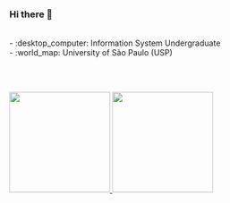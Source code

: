 ### Hi there 👋
<br/>
- :desktop_computer: Information System Undergraduate <br/>
- :world_map: University of São Paulo (USP)

<br/><br/>
<div>
<a href="https://github.com/Anemaygi">
<img height="180em" src="https://github-readme-stats.vercel.app/api/top-langs/?username=Anemaygi&layout=compact&langs_count=7&theme=dracula"/>
<img height="180em" src="https://github-readme-stats.vercel.app/api?username=Anemaygi&show_icons=true&theme=dracula&include_all_commits=true&count_private=true"/>
</div>

<!--
**Anemaygi/Anemaygi** is a ✨ _special_ ✨ repository because its `README.md` (this file) appears on your GitHub profile.

Here are some ideas to get you started:

- 🔭 I’m currently working on ...
- 🌱 I’m currently learning ...
- 👯 I’m looking to collaborate on ...
- 🤔 I’m looking for help with ...
- 💬 Ask me about ...
- 📫 How to reach me: ...
- 😄 Pronouns: ...
- ⚡ Fun fact: ...
-->
